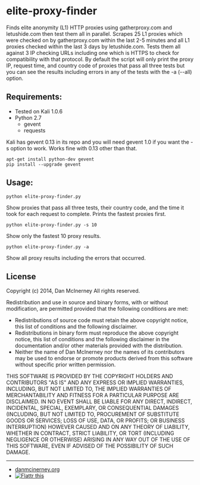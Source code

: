 elite-proxy-finder
==================

Finds elite anonymity (L1) HTTP proxies using gatherproxy.com and letushide.com then test them all in parallel. Scrapes 25 L1 proxies which were checked on by gatherproxy.com within the last 2-5 minutes and all L1 proxies checked within the last 3 days by letushide.com. Tests them all against 3 IP checking URLs including one which is HTTPS to check for compatibility with that protocol. By default the script will only print the proxy IP, request time, and country code of proxies that pass all three tests but you can see the results including errors in any of the tests with the -a (--all) option. 

Requirements:
------
* Tested on Kali 1.0.6
* Python 2.7
  * gevent
  * requests

Kali has gevent 0.13 in its repo and you will need gevent 1.0 if you want the -s option to work. Works fine with 0.13 other than that.
```
apt-get install python-dev gevent
pip install --upgrade gevent
```

Usage:
------
```python elite-proxy-finder.py```

Show proxies that pass all three tests, their country code, and the time it took for each request to complete. Prints the fastest proxies first.

```python elite-proxy-finder.py -s 10```

Show only the fastest 10 proxy results.

```python elite-proxy-finder.py -a```

Show all proxy results including the errors that occurred.



License
-------

Copyright (c) 2014, Dan McInerney
All rights reserved.

Redistribution and use in source and binary forms, with or without
modification, are permitted provided that the following conditions are met:
* Redistributions of source code must retain the above copyright notice, this list of conditions and the following disclaimer.
* Redistributions in binary form must reproduce the above copyright notice, this list of conditions and the following disclaimer in the documentation and/or other materials provided with the distribution.
* Neither the name of Dan McInerney nor the names of its contributors may be used to endorse or promote products derived from this software without specific prior written permission.

THIS SOFTWARE IS PROVIDED BY THE COPYRIGHT HOLDERS AND CONTRIBUTORS "AS IS" AND
ANY EXPRESS OR IMPLIED WARRANTIES, INCLUDING, BUT NOT LIMITED TO, THE IMPLIED
WARRANTIES OF MERCHANTABILITY AND FITNESS FOR A PARTICULAR PURPOSE ARE
DISCLAIMED. IN NO EVENT SHALL <COPYRIGHT HOLDER> BE LIABLE FOR ANY
DIRECT, INDIRECT, INCIDENTAL, SPECIAL, EXEMPLARY, OR CONSEQUENTIAL DAMAGES
(INCLUDING, BUT NOT LIMITED TO, PROCUREMENT OF SUBSTITUTE GOODS OR SERVICES;
LOSS OF USE, DATA, OR PROFITS; OR BUSINESS INTERRUPTION) HOWEVER CAUSED AND
ON ANY THEORY OF LIABILITY, WHETHER IN CONTRACT, STRICT LIABILITY, OR TORT
(INCLUDING NEGLIGENCE OR OTHERWISE) ARISING IN ANY WAY OUT OF THE USE OF THIS
SOFTWARE, EVEN IF ADVISED OF THE POSSIBILITY OF SUCH DAMAGE.


***
* [danmcinerney.org](danmcinerney.org)
* [![Flattr this](http://api.flattr.com/button/flattr-badge-large.png)](https://flattr.com/submit/auto?user_id=DanMcInerney&url=https://github.com/DanMcInerney/elite-proxy-finder&title=elite-proxy-finder&language=&tags=github&category=software) 

